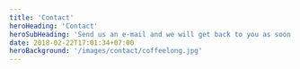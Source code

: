 ```yaml
---
title: 'Contact'
heroHeading: 'Contact'
heroSubHeading: 'Send us an e-mail and we will get back to you as soon as possible.'
date: 2018-02-22T17:01:34+07:00
heroBackground: '/images/contact/coffeelong.jpg'
---
```

